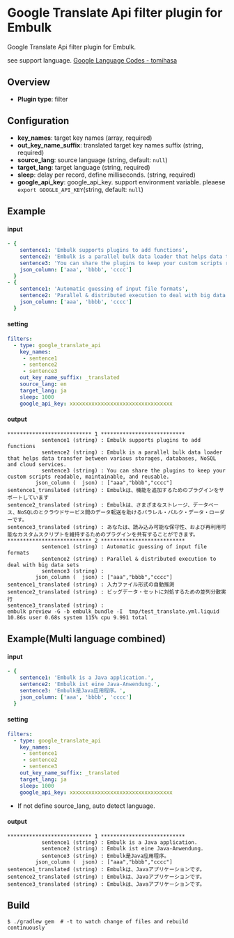 # Google Translate Api filter plugin for Embulk

Google Translate Api filter plugin for Embulk.

see support language. [Google Language Codes \- tomihasa](https://sites.google.com/site/tomihasa/google-language-codes)

## Overview

* **Plugin type**: filter

## Configuration

- **key_names**: target key names (array, required)
- **out_key_name_suffix**: translated target key names suffix (string, required)
- **source_lang**: source language (string, default: `null`)
- **target_lang**: target language (string, required)
- **sleep**: delay per record, define milliseconds. (string, required)
- **google_api_key**: google_api_key. support environment variable. pleaese `export GOOGLE_API_KEY`(string, default: `null`)

## Example

#### input
```yaml
- {
    sentence1: 'Embulk supports plugins to add functions',
    sentence2: 'Embulk is a parallel bulk data loader that helps data transfer between various storages, databases, NoSQL and cloud services.',
    sentence3: 'You can share the plugins to keep your custom scripts readable, maintainable, and reusable.',
    json_column: ['aaa', 'bbbb', 'cccc']
  }
- {
    sentence1: 'Automatic guessing of input file formats',
    sentence2: 'Parallel & distributed execution to deal with big data sets',
    json_column: ['aaa', 'bbbb', 'cccc']
  }

```

#### setting
```yaml
filters:
  - type: google_translate_api
    key_names:
     - sentence1
     - sentence2
     - sentence3
    out_key_name_suffix: _translated
    source_lang: en
    target_lang: ja
    sleep: 1000
    google_api_key: xxxxxxxxxxxxxxxxxxxxxxxxxxxxxxxxx
```

#### output
```
*************************** 1 ***************************
           sentence1 (string) : Embulk supports plugins to add functions
           sentence2 (string) : Embulk is a parallel bulk data loader that helps data transfer between various storages, databases, NoSQL and cloud services.
           sentence3 (string) : You can share the plugins to keep your custom scripts readable, maintainable, and reusable.
         json_column (  json) : ["aaa","bbbb","cccc"]
sentence1_translated (string) : Embulkは、機能を追加するためのプラグインをサポートしています
sentence2_translated (string) : Embulkは、さまざまなストレージ、データベース、NoSQLのとクラウドサービス間のデータ転送を助けるパラレル・バルク・データ・ローダーです。
sentence3_translated (string) : あなたは、読み込み可能な保守性、および再利用可能なカスタムスクリプトを維持するためのプラグインを共有することができます。
*************************** 2 ***************************
           sentence1 (string) : Automatic guessing of input file formats
           sentence2 (string) : Parallel & distributed execution to deal with big data sets
           sentence3 (string) :
         json_column (  json) : ["aaa","bbbb","cccc"]
sentence1_translated (string) : 入力ファイル形式の自動推測
sentence2_translated (string) : ビッグデータ・セットに対処するための並列分散実行
sentence3_translated (string) :
embulk preview -G -b embulk_bundle -I  tmp/test_translate.yml.liquid  10.86s user 0.68s system 115% cpu 9.991 total
```

## Example(Multi language combined)

#### input
```yaml
- {
    sentence1: 'Embulk is a Java application.',
    sentence2: 'Embulk ist eine Java-Anwendung.',
    sentence3: 'Embulk是Java应用程序。',
    json_column: ['aaa', 'bbbb', 'cccc']
  }

```

#### setting
```yaml
filters:
  - type: google_translate_api
    key_names:
     - sentence1
     - sentence2
     - sentence3
    out_key_name_suffix: _translated
    target_lang: ja
    sleep: 1000
    google_api_key: xxxxxxxxxxxxxxxxxxxxxxxxxxxxxxxxx
```

* If not define source_lang, auto detect language.

#### output
```
*************************** 1 ***************************
           sentence1 (string) : Embulk is a Java application.
           sentence2 (string) : Embulk ist eine Java-Anwendung.
           sentence3 (string) : Embulk是Java应用程序。
         json_column (  json) : ["aaa","bbbb","cccc"]
sentence1_translated (string) : Embulkは、Javaアプリケーションです。
sentence2_translated (string) : Embulkは、Javaアプリケーションです。
sentence3_translated (string) : Embulkは、Javaアプリケーションです。
```


## Build

```
$ ./gradlew gem  # -t to watch change of files and rebuild continuously
```
